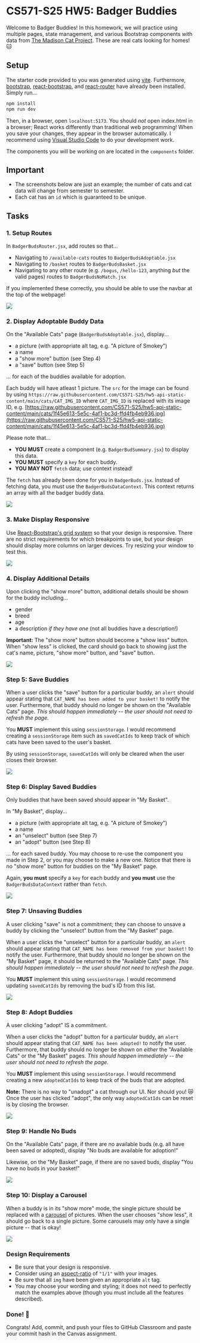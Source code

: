 # CS571-S25 HW5: Badger Buddies

Welcome to Badger Buddies! In this homework, we will practice using multiple pages, state management, and various Bootstrap components with data from [The Madison Cat Project](https://www.madisoncatproject.org/). These are real cats looking for homes! 🐱

## Setup

The starter code provided to you was generated using [vite](https://vitejs.dev/guide/). Furthermore, [bootstrap](https://www.npmjs.com/package/bootstrap), [react-bootstrap](https://www.npmjs.com/package/react-bootstrap), and [react-router](https://www.npmjs.com/package/react-router) have already been installed. Simply run...

```bash
npm install
npm run dev
```

Then, in a browser, open `localhost:5173`. You should *not* open index.html in a browser; React works differently than traditional web programming! When you save your changes, they appear in the browser automatically. I recommend using [Visual Studio Code](https://code.visualstudio.com/) to do your development work.

The components you will be working on are located in the `components` folder.

## Important

 - The screenshots below are just an example; the number of cats and cat data will change from semester to semester.
 - Each cat has an `id` which is guaranteed to be unique.

## Tasks

### 1. Setup Routes

In `BadgerBudsRouter.jsx`, add routes so that...
 - Navigating to `/available-cats` routes to `BadgerBudsAdoptable.jsx`
 - Navigating to `/basket` routes to `BadgerBudsBasket.jsx`
 - Navigating to any other route (e.g. `/bogus`, `/hello-123`, anything *but* the valid pages) routes to `BadgerBudsNoMatch.jsx`

If you implemented these correctly, you should be able to use the navbar at the top of the webpage!

![](_figures/step1.png)

### 2. Display Adoptable Buddy Data

On the "Available Cats" page (`BadgerBudsAdoptable.jsx`), display...

 - a picture (with appropriate alt tag, e.g. "A picture of Smokey")
 - a name
 - a "show more" button (see Step 4)
 - a "save" button (see Step 5)

... for each of the buddies available for adoption.

Each buddy will have atleast 1 picture. The `src` for the image can be found by using `https://raw.githubusercontent.com/CS571-S25/hw5-api-static-content/main/cats/CAT_IMG_ID` where `CAT_IMG_ID` is replaced with its image ID, e.g. [https://raw.githubusercontent.com/CS571-S25/hw5-api-static-content/main/cats/1f45e613-5e5c-4af1-bc3d-ffd4fb4eb936.jpg](https://raw.githubusercontent.com/CS571-S25/hw5-api-static-content/main/cats/1f45e613-5e5c-4af1-bc3d-ffd4fb4eb936.jpg)

Please note that...

 - **YOU MUST** create a component (e.g. `BadgerBudSummary.jsx`) to display this data.
 - **YOU MUST** specify a `key` for each buddy.
 - **YOU MAY NOT** `fetch` data; use context instead!

The `fetch` has already been done for you in `BadgerBuds.jsx`. Instead of fetching data, you must use the `BadgerBudsDataContext`. This context returns an array with all the badger buddy data.

![](_figures/step2.png)

### 3. Make Display Responsive

Use [React-Bootstrap's grid system](https://react-bootstrap.github.io/docs/layout/grid) so that your design is responsive. There are no strict requirements for which breakpoints to use, but your design should display more columns on larger devices. Try resizing your window to test this.

![](_figures/step3.png)

### 4. Display Additional Details

Upon clicking the "show more" button, additional details should be shown for the buddy including...

 - gender
 - breed
 - age
 - a description *if they have one* (not all buddies have a description!)

**Important:** The "show more" button should become a "show less" button. When "show less" is clicked, the card should go back to showing just the cat's name, picture, "show more" button, and "save" button.

![](_figures/step4.png)

### Step 5: Save Buddies

When a user clicks the "save" button for a particular buddy, an `alert` should appear stating that `CAT_NAME has been added to your basket!` to notify the user. Furthermore, that buddy should no longer be shown on the "Available Cats" page. *This should happen immediately -- the user should not need to refresh the page.*

You **MUST** implement this using `sessionStorage`. I would recommend creating a `sessionStorage` item such as `savedCatIds` to keep track of which cats have been saved to the user's basket.

By using `sessionStorage`, `savedCatIds` will only be cleared when the user closes their browser.

![](_figures/step5.png)

### Step 6: Display Saved Buddies

Only buddies that have been saved should appear in "My Basket".

In "My Basket", display...

 - a picture (with appropriate alt tag, e.g. "A picture of Smokey")
 - a name
 - an "unselect" button (see Step 7)
 - an "adopt" button (see Step 8)

... for each saved buddy. You may choose to re-use the component you made in Step 2, or you may choose to make a new one. Notice that there is no "show more" button for buddies on the "My Basket" page.

Again, **you must** specify a `key` for each buddy and **you must** use the `BadgerBudsDataContext` rather than `fetch`.

![](_figures/step6.png)

### Step 7: Unsaving Buddies

A user clicking "save" is not a commitment; they can choose to unsave a buddy by clicking the "unselect" button from the "My Basket" page.

When a user clicks the "unselect" button for a particular buddy, an `alert` should appear stating that `CAT_NAME has been removed from your basket!` to notify the user. Furthermore, that buddy should no longer be shown on the "My Basket" page, it should be returned to the "Available Cats" page. *This should happen immediately -- the user should not need to refresh the page.*

You **MUST** implement this using `sessionStorage`. I would recommend updating `savedCatIds` by removing the bud's ID from this list.

![](_figures/step7.png)

### Step 8: Adopt Buddies

A user clicking "adopt" IS a commitment.

When a user clicks the "adopt" button for a particular buddy, an `alert` should appear stating that `CAT_NAME has been adopted!` to notify the user. Furthermore, that buddy should no longer be shown on *either* the "Available Cats" or the "My Basket" pages. *This should happen immediately -- the user should not need to refresh the page.*

You **MUST** implement this using `sessionStorage`. I would recommend creating a new  `adoptedCatIds`  to keep track of the buds that are adopted.

**Note:** There is no way to "unadopt" a cat through our UI. Nor should you! 😿 Once the user has clicked "adopt", the only way `adoptedCatIds` can be reset is by closing the browser.

![](_figures/step8.png)

### Step 9: Handle No Buds

On the "Available Cats" page, if there are no available buds (e.g. all have been saved or adopted), display "No buds are available for adoption!"

Likewise, on the "My Basket" page, if there are no saved buds, display "You have no buds in your basket!"

![](_figures/step9.png)

### Step 10: Display a Carousel

When a buddy is in its "show more" mode, the single picture should be replaced with a [carousel](https://react-bootstrap.netlify.app/docs/components/carousel/) of pictures. When the user chooses "show less", it should go back to a single picture. Some carousels may only have a single picture -- that is okay!

![](_figures/step10.png)

### Design Requirements

 - Be sure that your design is responsive.
 - Consider using an [aspect-ratio](https://developer.mozilla.org/en-US/docs/Web/CSS/aspect-ratio) of `"1/1"` with your images.
 - Be sure that all `img` have been given an appropriate `alt` tag.
 - You may choose your wording and styling; it does not need to perfectly match the examples above (though you must include all the features described).


### Done! 🥳

Congrats! Add, commit, and push your files to GitHub Classroom and paste your commit hash in the Canvas assignment.
